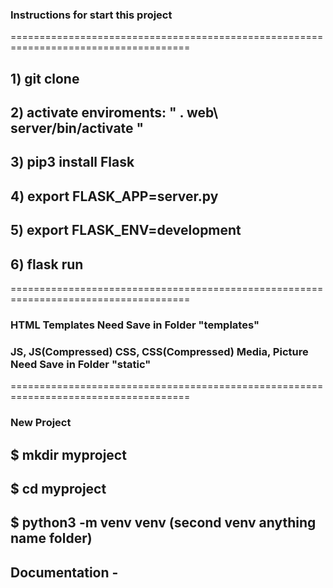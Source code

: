 ### Instructions for start this project
=====================================================================================
## 1) git clone
## 2) activate enviroments: " . web\ server/bin/activate "
## 3) pip3 install Flask
## 4) export FLASK_APP=server.py
## 5) export FLASK_ENV=development
## 6) flask run
=====================================================================================
### HTML Templates Need Save in Folder "templates"
### JS, JS(Compressed) CSS, CSS(Compressed) Media, Picture Need Save in Folder "static" 
=====================================================================================
### New Project
## $ mkdir myproject
## $ cd myproject
## $ python3 -m venv venv (second venv anything name folder)

## Documentation -